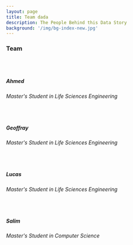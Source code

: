 ```yaml
---
layout: page
title: Team dada
description: The People Behind this Data Story 
background: '/img/bg-index-new.jpg'
---
```


### Team
<br /> 
<br /> 

##### Ahmed 
###### Master's Student in Life Sciences Engineering
<br /> 

##### Geoffray 
###### Master's Student in Life Sciences Engineering
<br /> 

##### Lucas 
###### Master's Student in Life Sciences Engineering
<br /> 

##### Salim 
###### Master's Student in Computer Science